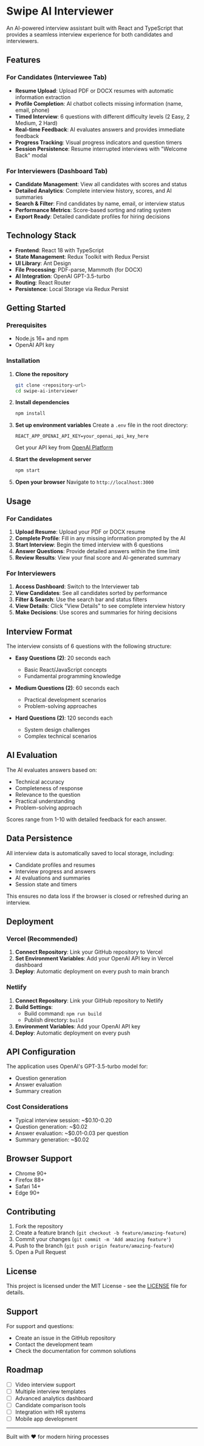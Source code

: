 # Swipe AI Interviewer

An AI-powered interview assistant built with React and TypeScript that provides a seamless interview experience for both candidates and interviewers.

## Features

### For Candidates (Interviewee Tab)
- **Resume Upload**: Upload PDF or DOCX resumes with automatic information extraction
- **Profile Completion**: AI chatbot collects missing information (name, email, phone)
- **Timed Interview**: 6 questions with different difficulty levels (2 Easy, 2 Medium, 2 Hard)
- **Real-time Feedback**: AI evaluates answers and provides immediate feedback
- **Progress Tracking**: Visual progress indicators and question timers
- **Session Persistence**: Resume interrupted interviews with "Welcome Back" modal

### For Interviewers (Dashboard Tab)
- **Candidate Management**: View all candidates with scores and status
- **Detailed Analytics**: Complete interview history, scores, and AI summaries
- **Search & Filter**: Find candidates by name, email, or interview status
- **Performance Metrics**: Score-based sorting and rating system
- **Export Ready**: Detailed candidate profiles for hiring decisions

## Technology Stack

- **Frontend**: React 18 with TypeScript
- **State Management**: Redux Toolkit with Redux Persist
- **UI Library**: Ant Design
- **File Processing**: PDF-parse, Mammoth (for DOCX)
- **AI Integration**: OpenAI GPT-3.5-turbo
- **Routing**: React Router
- **Persistence**: Local Storage via Redux Persist

## Getting Started

### Prerequisites

- Node.js 16+ and npm
- OpenAI API key

### Installation

1. **Clone the repository**
   ```bash
   git clone <repository-url>
   cd swipe-ai-interviewer
   ```

2. **Install dependencies**
   ```bash
   npm install
   ```

3. **Set up environment variables**
   Create a `.env` file in the root directory:
   ```env
   REACT_APP_OPENAI_API_KEY=your_openai_api_key_here
   ```
   
   Get your API key from [OpenAI Platform](https://platform.openai.com/api-keys)

4. **Start the development server**
   ```bash
   npm start
   ```

5. **Open your browser**
   Navigate to `http://localhost:3000`

## Usage

### For Candidates

1. **Upload Resume**: Upload your PDF or DOCX resume
2. **Complete Profile**: Fill in any missing information prompted by the AI
3. **Start Interview**: Begin the timed interview with 6 questions
4. **Answer Questions**: Provide detailed answers within the time limit
5. **Review Results**: View your final score and AI-generated summary

### For Interviewers

1. **Access Dashboard**: Switch to the Interviewer tab
2. **View Candidates**: See all candidates sorted by performance
3. **Filter & Search**: Use the search bar and status filters
4. **View Details**: Click "View Details" to see complete interview history
5. **Make Decisions**: Use scores and summaries for hiring decisions

## Interview Format

The interview consists of 6 questions with the following structure:

- **Easy Questions (2)**: 20 seconds each
  - Basic React/JavaScript concepts
  - Fundamental programming knowledge

- **Medium Questions (2)**: 60 seconds each
  - Practical development scenarios
  - Problem-solving approaches

- **Hard Questions (2)**: 120 seconds each
  - System design challenges
  - Complex technical scenarios

## AI Evaluation

The AI evaluates answers based on:
- Technical accuracy
- Completeness of response
- Relevance to the question
- Practical understanding
- Problem-solving approach

Scores range from 1-10 with detailed feedback for each answer.

## Data Persistence

All interview data is automatically saved to local storage, including:
- Candidate profiles and resumes
- Interview progress and answers
- AI evaluations and summaries
- Session state and timers

This ensures no data loss if the browser is closed or refreshed during an interview.

## Deployment

### Vercel (Recommended)

1. **Connect Repository**: Link your GitHub repository to Vercel
2. **Set Environment Variables**: Add your OpenAI API key in Vercel dashboard
3. **Deploy**: Automatic deployment on every push to main branch

### Netlify

1. **Connect Repository**: Link your GitHub repository to Netlify
2. **Build Settings**: 
   - Build command: `npm run build`
   - Publish directory: `build`
3. **Environment Variables**: Add your OpenAI API key
4. **Deploy**: Automatic deployment on every push

## API Configuration

The application uses OpenAI's GPT-3.5-turbo model for:
- Question generation
- Answer evaluation
- Summary creation

### Cost Considerations

- Typical interview session: ~$0.10-0.20
- Question generation: ~$0.02
- Answer evaluation: ~$0.01-0.03 per question
- Summary generation: ~$0.02

## Browser Support

- Chrome 90+
- Firefox 88+
- Safari 14+
- Edge 90+

## Contributing

1. Fork the repository
2. Create a feature branch (`git checkout -b feature/amazing-feature`)
3. Commit your changes (`git commit -m 'Add amazing feature'`)
4. Push to the branch (`git push origin feature/amazing-feature`)
5. Open a Pull Request

## License

This project is licensed under the MIT License - see the [LICENSE](LICENSE) file for details.

## Support

For support and questions:
- Create an issue in the GitHub repository
- Contact the development team
- Check the documentation for common solutions

## Roadmap

- [ ] Video interview support
- [ ] Multiple interview templates
- [ ] Advanced analytics dashboard
- [ ] Candidate comparison tools
- [ ] Integration with HR systems
- [ ] Mobile app development

---

Built with ❤️ for modern hiring processes